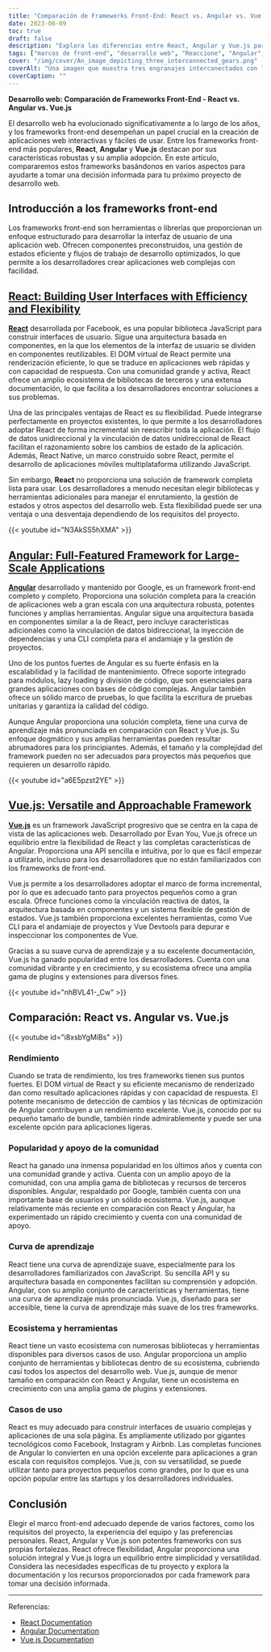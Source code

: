 ```yaml
---
title: "Comparación de Frameworks Front-End: React vs. Angular vs. Vue.js"
date: 2023-06-09
toc: true
draft: false
description: "Explora las diferencias entre React, Angular y Vue.js para elegir el framework front-end adecuado para tu proyecto de desarrollo web."
tags: ["marcos de front-end", "desarrollo web", "Reaccione", "Angular", "Vue.js", "comparación de marcos", "interfaces de usuario", "rendimiento", "popularidad", "apoyo comunitario", "curva de aprendizaje", "ecosistema", "casos prácticos", "JavaScript", "virtual DOM", "arquitectura basada en componentes", "gestión estatal", "escalabilidad", "documentación", "utillaje", "requisitos del proyecto", "React vs Angular", "React frente a Vue.js", "Angular frente a Vue.js", "desarrollo front-end", "marcos de aplicaciones web", "Desarrollo de la interfaz de usuario", "Marcos de trabajo de JavaScript", "herramientas de desarrollo web", "tecnologías de desarrollo web"]
cover: "/img/cover/An_image_depicting_three_interconnected_gears.png"
coverAlt: "Una imagen que muestra tres engranajes interconectados con las etiquetas React, Angular y Vue.js"
coverCaption: ""
---
```


**Desarrollo web: Comparación de Frameworks Front-End - React vs. Angular vs. Vue.js**

El desarrollo web ha evolucionado significativamente a lo largo de los años, y los frameworks front-end desempeñan un papel crucial en la creación de aplicaciones web interactivas y fáciles de usar. Entre los frameworks front-end más populares, **React**, **Angular** y **Vue.js** destacan por sus características robustas y su amplia adopción. En este artículo, compararemos estos frameworks basándonos en varios aspectos para ayudarte a tomar una decisión informada para tu próximo proyecto de desarrollo web.

## Introducción a los frameworks front-end

Los frameworks front-end son herramientas o librerías que proporcionan un enfoque estructurado para desarrollar la interfaz de usuario de una aplicación web. Ofrecen componentes preconstruidos, una gestión de estados eficiente y flujos de trabajo de desarrollo optimizados, lo que permite a los desarrolladores crear aplicaciones web complejas con facilidad.

## [React: Building User Interfaces with Efficiency and Flexibility](https://reactjs.org/)

[**React**](https://reactjs.org/) desarrollada por Facebook, es una popular biblioteca JavaScript para construir interfaces de usuario. Sigue una arquitectura basada en componentes, en la que los elementos de la interfaz de usuario se dividen en componentes reutilizables. El DOM virtual de React permite una renderización eficiente, lo que se traduce en aplicaciones web rápidas y con capacidad de respuesta. Con una comunidad grande y activa, React ofrece un amplio ecosistema de bibliotecas de terceros y una extensa documentación, lo que facilita a los desarrolladores encontrar soluciones a sus problemas.

Una de las principales ventajas de React es su flexibilidad. Puede integrarse perfectamente en proyectos existentes, lo que permite a los desarrolladores adoptar React de forma incremental sin reescribir toda la aplicación. El flujo de datos unidireccional y la vinculación de datos unidireccional de React facilitan el razonamiento sobre los cambios de estado de la aplicación. Además, React Native, un marco construido sobre React, permite el desarrollo de aplicaciones móviles multiplataforma utilizando JavaScript.

Sin embargo, **React** no proporciona una solución de framework completa lista para usar. Los desarrolladores a menudo necesitan elegir bibliotecas y herramientas adicionales para manejar el enrutamiento, la gestión de estados y otros aspectos del desarrollo web. Esta flexibilidad puede ser una ventaja o una desventaja dependiendo de los requisitos del proyecto.

{{< youtube id="N3AkSS5hXMA" >}}

## [Angular: Full-Featured Framework for Large-Scale Applications](https://angular.io/)

[**Angular**](https://angular.io/) desarrollado y mantenido por Google, es un framework front-end completo y completo. Proporciona una solución completa para la creación de aplicaciones web a gran escala con una arquitectura robusta, potentes funciones y amplias herramientas. Angular sigue una arquitectura basada en componentes similar a la de React, pero incluye características adicionales como la vinculación de datos bidireccional, la inyección de dependencias y una CLI completa para el andamiaje y la gestión de proyectos.

Uno de los puntos fuertes de Angular es su fuerte énfasis en la escalabilidad y la facilidad de mantenimiento. Ofrece soporte integrado para módulos, lazy loading y división de código, que son esenciales para grandes aplicaciones con bases de código complejas. Angular también ofrece un sólido marco de pruebas, lo que facilita la escritura de pruebas unitarias y garantiza la calidad del código.

Aunque Angular proporciona una solución completa, tiene una curva de aprendizaje más pronunciada en comparación con React y Vue.js. Su enfoque dogmático y sus amplias herramientas pueden resultar abrumadores para los principiantes. Además, el tamaño y la complejidad del framework pueden no ser adecuados para proyectos más pequeños que requieren un desarrollo rápido.

{{< youtube id="a6E5pzst2YE" >}}

## [Vue.js: Versatile and Approachable Framework](https://vuejs.org/)

[**Vue.js**](https://vuejs.org/) es un framework JavaScript progresivo que se centra en la capa de vista de las aplicaciones web. Desarrollado por Evan You, Vue.js ofrece un equilibrio entre la flexibilidad de React y las completas características de Angular. Proporciona una API sencilla e intuitiva, por lo que es fácil empezar a utilizarlo, incluso para los desarrolladores que no están familiarizados con los frameworks de front-end.

Vue.js permite a los desarrolladores adoptar el marco de forma incremental, por lo que es adecuado tanto para proyectos pequeños como a gran escala. Ofrece funciones como la vinculación reactiva de datos, la arquitectura basada en componentes y un sistema flexible de gestión de estados. Vue.js también proporciona excelentes herramientas, como Vue CLI para el andamiaje de proyectos y Vue Devtools para depurar e inspeccionar los componentes de Vue.

Gracias a su suave curva de aprendizaje y a su excelente documentación, Vue.js ha ganado popularidad entre los desarrolladores. Cuenta con una comunidad vibrante y en crecimiento, y su ecosistema ofrece una amplia gama de plugins y extensiones para diversos fines.

{{< youtube id="nhBVL41-_Cw" >}}

## Comparación: React vs. Angular vs. Vue.js

{{< youtube id="i8xsbYgMiBs" >}}

### Rendimiento

Cuando se trata de rendimiento, los tres frameworks tienen sus puntos fuertes. El DOM virtual de React y su eficiente mecanismo de renderizado dan como resultado aplicaciones rápidas y con capacidad de respuesta. El potente mecanismo de detección de cambios y las técnicas de optimización de Angular contribuyen a un rendimiento excelente. Vue.js, conocido por su pequeño tamaño de bundle, también rinde admirablemente y puede ser una excelente opción para aplicaciones ligeras.

### Popularidad y apoyo de la comunidad

React ha ganado una inmensa popularidad en los últimos años y cuenta con una comunidad grande y activa. Cuenta con un amplio apoyo de la comunidad, con una amplia gama de bibliotecas y recursos de terceros disponibles. Angular, respaldado por Google, también cuenta con una importante base de usuarios y un sólido ecosistema. Vue.js, aunque relativamente más reciente en comparación con React y Angular, ha experimentado un rápido crecimiento y cuenta con una comunidad de apoyo.

### Curva de aprendizaje

React tiene una curva de aprendizaje suave, especialmente para los desarrolladores familiarizados con JavaScript. Su sencilla API y su arquitectura basada en componentes facilitan su comprensión y adopción. Angular, con su amplio conjunto de características y herramientas, tiene una curva de aprendizaje más pronunciada. Vue.js, diseñado para ser accesible, tiene la curva de aprendizaje más suave de los tres frameworks.

### Ecosistema y herramientas

React tiene un vasto ecosistema con numerosas bibliotecas y herramientas disponibles para diversos casos de uso. Angular proporciona un amplio conjunto de herramientas y bibliotecas dentro de su ecosistema, cubriendo casi todos los aspectos del desarrollo web. Vue.js, aunque de menor tamaño en comparación con React y Angular, tiene un ecosistema en crecimiento con una amplia gama de plugins y extensiones.

### Casos de uso

React es muy adecuado para construir interfaces de usuario complejas y aplicaciones de una sola página. Es ampliamente utilizado por gigantes tecnológicos como Facebook, Instagram y Airbnb. Las completas funciones de Angular lo convierten en una opción excelente para aplicaciones a gran escala con requisitos complejos. Vue.js, con su versatilidad, se puede utilizar tanto para proyectos pequeños como grandes, por lo que es una opción popular entre las startups y los desarrolladores individuales.

## Conclusión

Elegir el marco front-end adecuado depende de varios factores, como los requisitos del proyecto, la experiencia del equipo y las preferencias personales. React, Angular y Vue.js son potentes frameworks con sus propias fortalezas. React ofrece flexibilidad, Angular proporciona una solución integral y Vue.js logra un equilibrio entre simplicidad y versatilidad. Considera las necesidades específicas de tu proyecto y explora la documentación y los recursos proporcionados por cada framework para tomar una decisión informada.

______

Referencias:
- [React Documentation](https://reactjs.org/)
- [Angular Documentation](https://angular.io/)
- [Vue.js Documentation](https://vuejs.org/)
